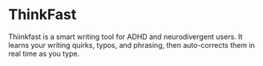 # ThinkFast
Thiinkfast is a smart writing tool for ADHD and neurodivergent users. It learns your writing quirks, typos, and phrasing, then auto-corrects them in real time as you type.


